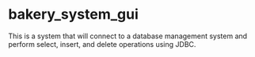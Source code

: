 # bakery_system_gui
This is a system that will connect to a database management system and perform select, insert, and delete operations using JDBC.
